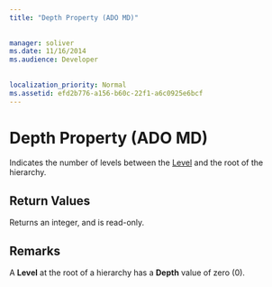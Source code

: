 ```yaml
---
title: "Depth Property (ADO MD)"
  
  
manager: soliver
ms.date: 11/16/2014
ms.audience: Developer
 
  
localization_priority: Normal
ms.assetid: efd2b776-a156-b60c-22f1-a6c0925e6bcf
---
```


# Depth Property (ADO MD)

Indicates the number of levels between the [Level](level-object-ado-md.md) and the root of the hierarchy. 
  
## Return Values

Returns an integer, and is read-only.
  
## Remarks

A **Level** at the root of a hierarchy has a **Depth** value of zero (0). 
  

